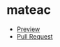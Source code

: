 # mateac
- [Preview](https://artsashko.github.io/mateac/)
- [Pull Request](https://github.com/artsashko/mateac/pull/1/files)